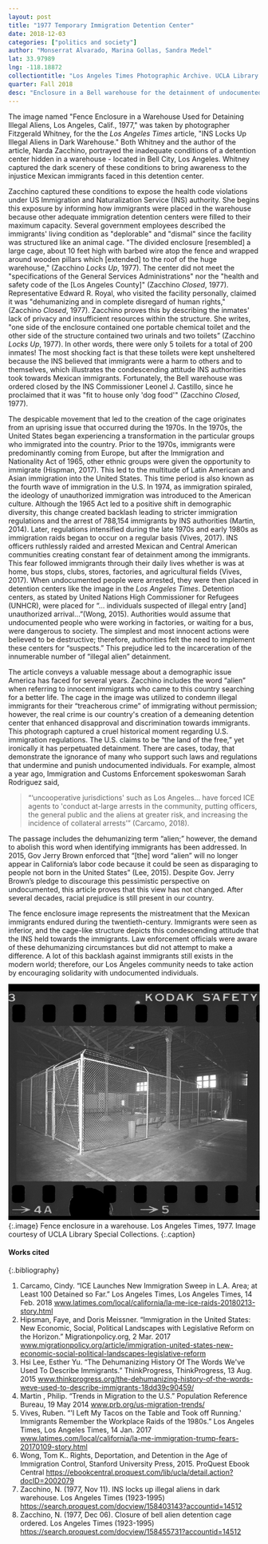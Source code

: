 ```yaml
---
layout: post
title: "1977 Temporary Immigration Detention Center"
date: 2018-12-03
categories: ["politics and society"]
author: "Monserrat Alvarado, Marina Gollas, Sandra Medel"
lat: 33.97989
lng: -118.18872
collectiontitle: "Los Angeles Times Photographic Archive. UCLA Library Special Collections"
quarter: Fall 2018
desc: "Enclosure in a Bell warehouse for the detainment of undocumented immigrants awaiting deportation to Mexico."
---
```


The image named "Fence Enclosure in a Warehouse Used for Detaining Illegal Aliens, Los Angeles, Calif., 1977," was taken by photographer Fitzgerald Whitney, for the the _Los Angeles Times_ article, "INS Locks Up Illegal Aliens in Dark Warehouse." Both Whitney and the author of the article, Narda Zacchino, portrayed the inadequate conditions of a detention center hidden in a warehouse - located in Bell City, Los Angeles. Whitney captured the dark scenery of these conditions to bring awareness to the injustice Mexican immigrants faced in this detention center.  

Zacchino captured these conditions to expose the health code violations under US Immigration and Naturalization Service (INS) authority. She begins this exposure by informing how immigrants were placed in the warehouse because other adequate immigration detention centers were filled to their maximum capacity. Several government employees described the immigrants' living condition as "deplorable" and "dismal" since the facility was structured like an animal cage. "The divided enclosure [resembled] a large cage, about 10 feet high with barbed wire atop the fence and wrapped around wooden pillars which [extended] to the roof of the huge warehouse," (Zacchino _Locks Up_, 1977). The center did not meet the "specifications of the General Services Administrations" nor the "health and safety code of the [Los Angeles County]" (Zacchino _Closed_, 1977). Representative Edward R. Royal, who visited the facility personally, claimed it was "dehumanizing and in complete disregard of human rights," (Zacchino _Closed_, 1977). Zacchino proves this by describing the inmates' lack of privacy and insufficient resources within the structure. She writes, "one side of the enclosure contained one portable chemical toilet and the other side of the structure contained two urinals and two toilets” (Zacchino _Locks Up_, 1977). In other words, there were only 5 toilets for a total of 200 inmates! The most shocking fact is that these toilets were kept unsheltered because the INS believed that immigrants were a harm to others and to themselves, which illustrates the condescending attitude INS authorities took towards Mexican immigrants. Fortunately, the Bell warehouse was ordered closed by the INS Commissioner Leonel J. Castillo, since he proclaimed that it was "fit to house only 'dog food'" (Zacchino _Closed_, 1977). 

The despicable movement that led to the creation of the cage originates from an uprising issue that occurred during the 1970s. In the 1970s, the United States began experiencing a transformation in the particular groups who immigrated into the country. Prior to the 1970s, immigrants were predominantly coming from Europe, but after the Immigration and Nationality Act of 1965, other ethnic groups were given the opportunity to immigrate (Hispman, 2017). This led to the multitude of Latin American and Asian immigration into the United States. This time period is also known as the fourth wave of immigration in the U.S. In 1974, as immigration spiraled, the ideology of unauthorized immigration was introduced to the American culture. Although the 1965 Act led to a positive shift in demographic diversity, this change created backlash leading to stricter immigration regulations and the arrest of 788,154 immigrants by INS authorities (Martin, 2014). Later, regulations intensified during the late 1970s and early 1980s as immigration raids began to occur on a regular basis (Vives, 2017). INS officers ruthlessly raided and arrested Mexican and Central American communities creating constant fear of detainment among the immigrants. This fear followed immigrants through their daily lives whether is was at home, bus stops, clubs, stores, factories, and agricultural fields (Vives, 2017). When undocumented people were arrested, they were then placed in detention centers like the image in the _Los Angeles Times_. Detention centers, as stated by United Nations High Commissioner for Refugees (UNHCR), were placed for “... individuals suspected of illegal entry [and] unauthorized arrival…”(Wong, 2015). Authorities would assume that undocumented people who were working in factories, or waiting for a bus, were dangerous to society. The simplest and most innocent actions were believed to be destructive; therefore, authorities felt the need to implement these centers for “suspects.” This prejudice led to the incarceration of the innumerable number of “illegal alien” detainment.

The article conveys a valuable message about a demographic issue America has faced for several years. Zacchino includes the word “alien” when referring to innocent immigrants who came to this country searching for a better life. The cage in the image was utilized to condemn illegal immigrants for their “treacherous crime” of immigrating without permission; however, the real crime is our country's creation of a demeaning detention center that enhanced disapproval and discrimination towards immigrants. This photograph captured a cruel historical moment regarding U.S. immigration regulations. The U.S. claims to be “the land of the free,” yet ironically it has perpetuated detainment. There are cases, today, that demonstrate the ignorance of many who support such laws and regulations that undermine and punish undocumented individuals. For example, almost a year ago, Immigration and Customs Enforcement spokeswoman Sarah Rodriguez said,

>“‘uncooperative jurisdictions' such as Los Angeles... have forced ICE agents to 'conduct at-large arrests in the community, putting officers, the general public and the aliens at greater risk, and increasing the incidence of collateral arrests’” (Carcamo, 2018).

The passage includes the dehumanizing term “alien;” however, the demand to abolish this word when identifying immigrants has been addressed. In 2015, Gov Jerry Brown enforced that “[the] word “alien” will no longer appear in California’s labor code because it could be seen as disparaging to people not born in the United States” (Lee, 2015). Despite Gov. Jerry Brown’s pledge to discourage this pessimistic perspective on undocumented, this article proves that this view has not changed. After several decades, racial prejudice is still present in our country. 

The fence enclosure image represents the mistreatment that the Mexican immigrants endured during the twentieth-century. Immigrants were seen as inferior, and the cage-like structure depicts this condescending attitude that the INS held towards the immigrants. Law enforcement officials were aware of these dehumanizing circumstances but did not attempt to make a difference. A lot of this backlash against immigrants still exists in the modern world; therefore, our Los Angeles community needs to take action by encouraging solidarity with undocumented individuals.

![Fence Enclosure.](images/Fenceenclosure.jpg)
  {:.image}
Fence enclosure in a warehouse. Los Angeles Times, 1977. Image courtesy of UCLA Library Special Collections.
  {:.caption}

#### Works cited

{:.bibliography}
1. Carcamo, Cindy. “ICE Launches New Immigration Sweep in L.A. Area; at Least 100 Detained 
so Far.” Los Angeles Times, Los Angeles Times, 14 Feb. 2018
www.latimes.com/local/california/la-me-ice-raids-20180213-story.html
2. Hipsman, Faye, and Doris Meissner. “Immigration in the United States: New Economic, Social,
Political Landscapes with Legislative Reform on the Horizon.” Migrationpolicy.org, 2
Mar. 2017 
www.migrationpolicy.org/article/immigration-united-states-new-economic-social-political-landscapes-legislative-reform
3. Hsi Lee, Esther Yu. “The Dehumanizing History Of The Words We've Used To Describe
Immigrants.” ThinkProgress, ThinkProgress, 13 Aug. 2015
www.thinkprogress.org/the-dehumanizing-history-of-the-words-weve-used-to-describe-immigrants-18dd39c90459/
4. Martin , Philip. “Trends in Migration to the U.S.” Population Reference Bureau, 19 May 2014
www.prb.org/us-migration-trends/ 
5. Vives, Ruben. “'I Left My Tacos on the Table and Took off Running.' Immigrants Remember the
Workplace Raids of the 1980s.” Los Angeles Times, Los Angeles Times, 14 Jan. 2017
www.latimes.com/local/california/la-me-immigration-trump-fears-20170109-story.html 
6. Wong, Tom K.. Rights, Deportation, and Detention in the Age of Immigration Control, Stanford
University Press, 2015. ProQuest Ebook Central
https://ebookcentral.proquest.com/lib/ucla/detail.action?docID=2002079
7. Zacchino, N. (1977, Nov 11). INS locks up illegal aliens in dark warehouse. Los Angeles 
Times (1923-1995) 
https://search.proquest.com/docview/158403143?accountid=14512
8. Zacchino, N. (1977, Dec 06). Closure of bell alien detention cage ordered. Los Angeles 
Times (1923-1995)
https://search.proquest.com/docview/158455731?accountid=14512 

